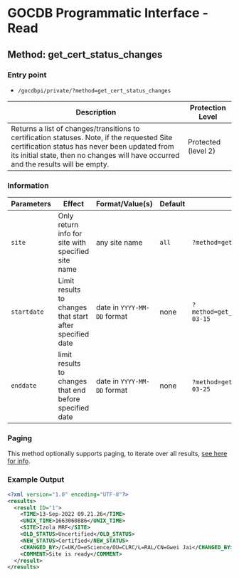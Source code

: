 # GOCDB Programmatic Interface - Read

## Method: get_cert_status_changes

### Entry point

- `/gocdbpi/private/?method=get_cert_status_changes`

| Description | Protection Level |
| - | - |
| Returns a list of changes/transitions to certification statuses. Note, if the requested Site certification status has never been updated from its initial state, then no changes will have occurred and the results will be empty.  | Protected (level 2) |

### Information

| Parameters | Effect | Format/Value(s) | Default | Example |
| - | - | - | - | - |
| `site` | Only return info for site with specified site name | any site name | `all` | `?method=get_cert_status_changes&site=Izola MRF` |
| `startdate` | Limit results to changes that start after specified date | date in `YYYY-MM-DD` format | none | `?method=get_cert_status_changes&startdate=2022-03-15`  |
| `enddate` | limit results to changes that end before specified date | date in `YYYY-MM-DD` format | none | `?method=get_cert_status_changes&enddate=2022-03-25`  |

### Paging

This method optionally supports paging, to iterate over all results,
[see here for info](https://wiki.egi.eu/wiki/GOCDB/notifications#Optional_Cursor_Paging_on_Read_API).

### Example Output

```xml
<?xml version="1.0" encoding="UTF-8"?>
<results>
  <result ID="1">
    <TIME>13-Sep-2022 09.21.26</TIME>
    <UNIX_TIME>1663060886</UNIX_TIME>
    <SITE>Izola MRF</SITE>
    <OLD_STATUS>Uncertified</OLD_STATUS>
    <NEW_STATUS>Certified</NEW_STATUS>
    <CHANGED_BY>/C=UK/O=eScience/OU=CLRC/L=RAL/CN=Gwei Jai</CHANGED_BY>
    <COMMENT>Site is ready</COMMENT>
  </result>
</results>
```
